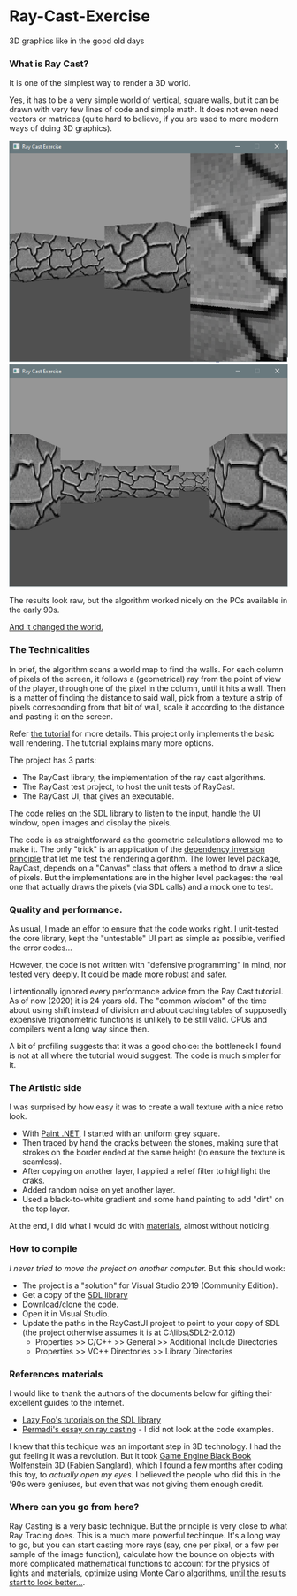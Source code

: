 # Ray-Cast-Exercise
3D graphics like in the good old days

### What is Ray Cast?
It is one of the simplest way to render a 3D world.

Yes, it has to be a very simple world of vertical, square walls, but it can be drawn with very few lines of code and simple math.
It does not even need vectors or matrices (quite hard to believe, if you are used to more modern ways of doing 3D graphics).

![Sample screeshot 1](https://github.com/stefanos-86/Ray-Cast-Exercise/blob/master/Screenshot1.png "")
![Sample screeshot 2](https://github.com/stefanos-86/Ray-Cast-Exercise/blob/master/Screenshot2.png "")


The results look raw, but the algorithm worked nicely on the PCs available in the early 90s.

[And it changed the world.](https://archive.org/details/msdos_Wolfenstein_3D_1992)

### The Technicalities

In brief, the algorithm scans a world map to find the walls. For each column of pixels of the screen, it follows a (geometrical)
ray from the point of view of the player, through one of the pixel in the column, until it hits a wall. Then is a matter of
finding the distance to said wall, pick from a texture a strip of pixels corresponding from that bit of wall, scale it according to 
the distance and pasting it on the screen.

Refer [the tutorial](https://permadi.com/1996/05/ray-casting-tutorial-table-of-contents/) for more details.
This project only implements the basic wall rendering. The tutorial explains many more options.

The project has 3 parts:
* The RayCast library, the implementation of the ray cast algorithms.
* The RayCast test project, to host the unit tests of RayCast.
* The RayCast UI, that gives an executable.

The code relies on the SDL library to listen to the input, handle the UI window, open images and display the pixels.

The code is as straightforward as the geometric calculations allowed me to make it.
The only "trick" is an application of the [dependency inversion principle](https://en.wikipedia.org/wiki/Dependency_inversion_principle)
that let me test the rendering algorithm. The lower level package, RayCast, depends on a "Canvas" class that offers a method to draw a slice of pixels.
But the implementations are in the higher level packages: the real one that actually draws the pixels (via SDL calls) and a mock one to test.

### Quality and performance.
As usual, I made an effor to ensure that the code works right. I unit-tested the core library, kept the "untestable" UI 
part as simple as possible, verified the error codes...

However, the code is not written with "defensive programming" in mind, nor tested very deeply. It could be made more robust and safer.

I intentionally ignored every performance advice from the Ray Cast tutorial. As of now (2020) it is 24 years old. The "common wisdom" of the time
about using shift instead of division and about caching tables of supposedly expensive trigonometric functions is unlikely to be still valid.
CPUs and compilers went a long way since then.

A bit of profiling suggests that it was a good choice: the bottleneck I found is not at all where the tutorial would suggest. The code is much simpler for it.

### The Artistic side
I was surprised by how easy it was to create a wall texture with a nice retro look.
* With [Paint .NET](https://www.getpaint.net/), I started with an uniform grey square.
* Then traced by hand the cracks between the stones, making sure that strokes on the border ended at the same height (to ensure the texture is seamless).
* After copying on another layer, I applied a relief filter to highlight the craks.
* Added random noise on yet another layer.
* Used a black-to-white gradient and some hand painting to add "dirt" on the top layer.

At the end, I did what I would do with [materials](https://docs.blender.org/manual/en/2.80/editors/shader_editor/index.html), almost without noticing.


### How to compile
*I never tried to move the project on another computer.* But this should work:

* The project is a "solution" for Visual Studio 2019 (Community Edition).
* Get a copy of the [SDL library](https://www.libsdl.org/index.php)
* Download/clone the code.
* Open it in Visual Studio.
* Update the paths in the RayCastUI project to point to your copy of SDL (the project otherwise assumes it is at C:\libs\SDL2-2.0.12)
  * Properties >> C/C++ >> General >> Additional Include Directories
  * Properties >> VC++ Directories >> Library Directories
  

### References materials
I would like to thank the authors of the documents below for gifting their excellent guides to the internet.

* [Lazy Foo's tutorials on the SDL library](https://lazyfoo.net/tutorials/SDL/index.php)
* [Permadi's essay on ray casting](https://permadi.com/1996/05/ray-casting-tutorial-table-of-contents/) - I did not look at the code examples.

I knew that this techique was an important step in 3D technology. I had the gut feeling it was a revolution. But it took [Game Engine Black Book Wolfenstein 3D](https://github.com/fabiensanglard/gebbwolf3) ([Fabien Sanglard](https://fabiensanglard.net/gebbwolf3d/)), which I found a few months after coding this toy, to *actually open my eyes*. I believed the people who did this in the '90s were geniuses, but even that was not giving them enough credit.


### Where can you go from here?
Ray Casting is a very basic technique. But the principle is very close to what Ray Tracing does. This is a much more powerful techinque.
It's a long way to go, but you can start casting more rays (say, one per pixel, or a few per sample of the image function), calculate how the 
bounce on objects with more complicated mathematical functions to account for the physics of lights and materials, optimize using Monte Carlo algorithms, 
[until the results start to look better...](http://www.pbr-book.org/).
